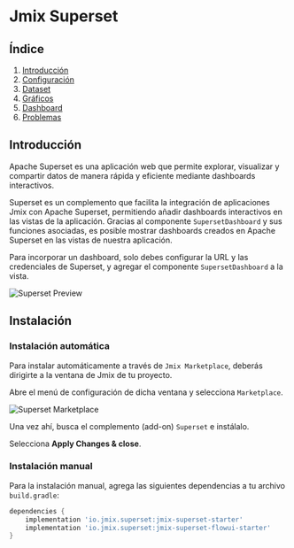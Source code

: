 # Jmix Superset

## Índice
1. [Introducción](README.md#Introducción)
2. [Configuración](Superset_config.md#Configuración)
3. [Dataset](Superset_dataset.md#Dataset)
4. [Gráficos](Superset_graficos.md#Gráficos)
5. [Dashboard](Superset_dashboard.md#Dashboard)
6. [Problemas](Superset_problems.md#problema-bucle-infinito-building-front-end-development-bundle-en-jmix-con-intellij-idea)

## Introducción
Apache Superset es una aplicación web que permite explorar, visualizar y compartir datos de manera rápida y eficiente mediante dashboards interactivos.

Superset es un complemento que facilita la integración de aplicaciones Jmix con Apache Superset, permitiendo añadir dashboards interactivos en las vistas de la aplicación. Gracias al componente `SupersetDashboard` y sus funciones asociadas, es posible mostrar dashboards creados en Apache Superset en las vistas de nuestra aplicación.

Para incorporar un dashboard, solo debes configurar la URL y las credenciales de Superset, y agregar el componente `SupersetDashboard` a la vista.

![Superset Preview](https://docs.jmix.io/jmix/superset/_images/overview-embedded-dashboard.png)

## Instalación

### Instalación automática
Para instalar automáticamente a través de `Jmix Marketplace`, deberás dirigirte a la ventana de Jmix de tu proyecto.

Abre el menú de configuración de dicha ventana y selecciona `Marketplace`. 

![Superset Marketplace](https://docs.jmix.io/jmix/_images/addons/toolbar.png)

Una vez ahí, busca el complemento (add-on) `Superset` e instálalo.

Selecciona **Apply Changes & close**.

### Instalación manual
Para la instalación manual, agrega las siguientes dependencias a tu archivo `build.gradle`:

```gradle
dependencies {
    implementation 'io.jmix.superset:jmix-superset-starter'
    implementation 'io.jmix.superset:jmix-superset-flowui-starter'
}
```
